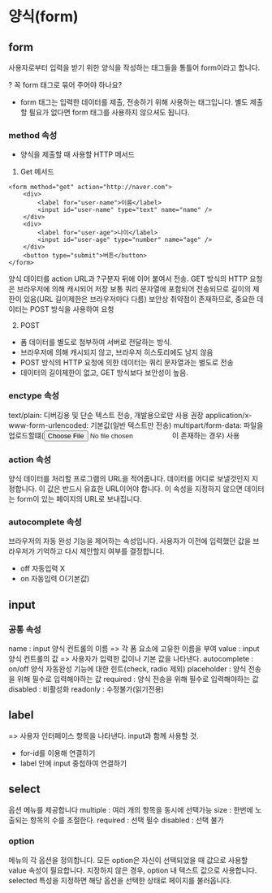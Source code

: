 # 양식(form)

## form

사용자로부터 입력을 받기 위한 양식을 작성하는 태그들을 통틀어 form이라고 합니다.

? 꼭 form 태그로 묶어 주어야 하나요?

-   form 태그는 입력한 데이터를 제출, 전송하기 위해 사용하는 태그입니다. 별도 제출할 필요가 없다면 form 태그를 사용하지 않으셔도 됩니다.

### method 속성

-   양식을 제출할 때 사용할 HTTP 메서드

1. Get 메서드

```
<form method="get" action="http://naver.com">
    <div>
        <label for="user-name">이름</label>
        <input id="user-name" type="text" name="name" />
    </div>
    <div>
        <label for="user-age">나이</label>
        <input id="user-age" type="number" name="age" />
    </div>
    <button type="submit">버튼</button>
</form>
```

양식 데이터를 action URL과 ?구분자 뒤에 이어 붙여서 전송.
GET 방식의 HTTP 요청은 브라우저에 의해 캐시되어 저장
보통 쿼리 문자열에 포함되어 전송되므로 길이의 제한이 있음(URL 길이제한은 브라우저마다 다름)
보안상 취약점이 존재하므로, 중요한 데이터는 POST 방식을 사용하여 요청

2. POST

-   폼 데이터를 별도로 첨부하여 서버로 전달하는 방식.
-   브라우저에 의해 캐시되지 않고, 브라우저 히스토리에도 남지 않음
-   POST 방식의 HTTP 요청에 의한 데이터는 쿼리 문자열과는 별도로 전송
-   데이터의 길이제한이 없고, GET 방식보다 보안성이 높음.

### enctype 속성

text/plain: 디버깅용 및 단순 텍스트 전송, 개발용으로만 사용 권장
application/x-www-form-urlencoded: 기본값(일반 텍스트만 전송)
multipart/form-data: 파일을 업로드할떄(<input type="file">이 존재하는 경우) 사용

### action 속성

양식 데이터를 처리할 프로그램의 URL을 적어줍니다.
데이터를 어디로 보낼것인지 지정합니다. 이 값은 반드시 유효한 URL이어야 합니다.
이 속성을 지정하지 않으면 데이터는 form이 있는 페이지의 URL로 보내집니다.

### autocomplete 속성

브라우저의 자동 완성 기능을 제어하는 속성입니다. 사용자가 이전에 입력했던 값을 브라우저가 기억하고 다시 제안할지 여부를 결정합니다.

-   off 자동입력 X
-   on 자동입력 O(기본값)

## input

### 공통 속성

name : input 양식 컨트롤의 이름 => 각 폼 요소에 고유한 이름을 부여
value : input 양식 컨트롤의 값 => 사용자가 입력한 값이나 기본 값을 나타낸다.
autocomplete : on/off 양식 자동완성 기능에 대한 힌트(check, radio 제외)
placeholder : 양식 전송을 위해 필수로 입력해야하는 값
required : 양식 전송을 위해 필수로 입력해야하는 값
disabled : 비활성화
readonly : 수정불가(읽기전용)

## label

=> 사용자 인터페이스 항목을 나타낸다.
input과 함께 사용할 것.

-   for-id를 이용해 연결하기
-   label 안에 input 중첩하여 연결하기

## select

옵션 메뉴를 제공합니다
multiple : 여러 개의 항목을 동시에 선택가능
size : 한번에 노출되는 항목의 수를 조절한다.
required : 선택 필수
disabled : 선택 불가

### option

메뉴의 각 옵션을 정의합니다.
모든 option은 자신이 선택되었을 때 값으로 사용할 value 속성이 필요합니다.
지정하지 않은 경우, option 내 텍스트 값으로 사용합니다.
selected 특성을 지정하면 해당 옵션을 선택한 상태로 페이지를 불러옵니다.
